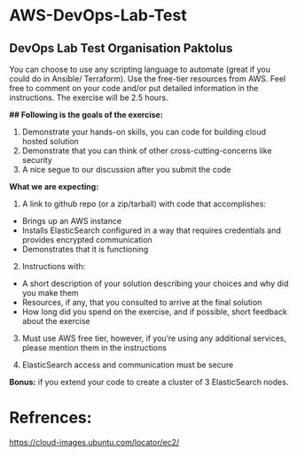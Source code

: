 # AWS-DevOps-Lab-Test

DevOps Lab Test
Organisation Paktolus
-----------------
You can choose to use any scripting language to automate (great if you could do in Ansible/
Terraform). Use the free-tier resources from AWS. Feel free to comment on your code and/or
put detailed information in the instructions. The exercise will be 2.5 hours.

**## Following is the goals of the exercise:**
1. Demonstrate your hands-on skills, you can code for building cloud hosted solution
2. Demonstrate that you can think of other cross-cutting-concerns like security
3. A nice segue to our discussion after you submit the code

**What we are expecting:**
1. A link to github repo (or a zip/tarball) with code that accomplishes:
- Brings up an AWS instance
- Installs ElasticSearch configured in a way that requires credentials and provides encrypted communication
- Demonstrates that it is functioning

2. Instructions with:
- A short description of your solution describing your choices and why did you make them
- Resources, if any, that you consulted to arrive at the final solution
- How long did you spend on the exercise, and if possible, short feedback about the exercise

3. Must use AWS free tier, however, if you’re using any additional services, please mention them in the instructions

4. ElasticSearch access and communication must be secure

**Bonus:** if you extend your code to create a cluster of 3 ElasticSearch nodes.


# Refrences:
https://cloud-images.ubuntu.com/locator/ec2/

